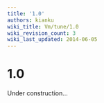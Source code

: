 ```yaml
---
title: '1.0'
authors: kianku
wiki_title: Vm/tune/1.0
wiki_revision_count: 3
wiki_last_updated: 2014-06-05
---
```


# 1.0

Under construction...
